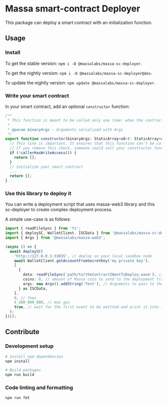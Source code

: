 # Massa smart-contract Deployer

This package can deploy a smart contract with an initialization function.

## Usage

### Install

To get the stable version: `npm i -D @massalabs/massa-sc-deployer`.

To get the nightly version: `npm i -D @massalabs/massa-sc-deployer@dev`.

To update the nightly version: `npm update @massalabs/massa-sc-deployer`.

### Write your smart contract

In your smart contract, add an optional `constructor` function:

```typescript
/**
 * This function is meant to be called only one time: when the contract is deployed.
 *
 * @param binaryArgs - Arguments serialized with Args
 */
export function constructor(binaryArgs: StaticArray<u8>): StaticArray<u8> {
  // This line is important. It ensures that this function can't be called in the future.
  // If you remove this check, someone could call your constructor function and reset your SC.
  if (!callerHasWriteAccess()) {
    return [];
  }
  // Initialize your smart contract
  ...
  return [];
}
```

### Use this library to deploy it

You can write a deployment script that uses massa-web3 library and this sc-deployer to create complex deployment process.

A simple use-case is as follows:

```typescript
import { readFileSync } from 'fs';
import { deploySC, WalletClient, ISCData } from '@massalabs/massa-sc-deployer';
import { Args } from '@massalabs/massa-web3';

(async () => {
  await deploySC(
    'http://127.0.0.1:33035', // deploy on your local sandbox node
    await WalletClient.getAccountFromSecretKey('my private key'), 
    [
      {
        data: readFileSync('path/to/theContractIWantToDeploy.wasm'), // path to the compiler contract to deploy
        coins: 0, // amount of Massa coin to send to the deployment transaction
        args: new Args().addString('Test'), // Arguments to pass to the constructor of the contract, use `NoArg` if any
      } as ISCData,
    ],
    0, // fees
    4_200_000_000, // max gas
    true, // wait for the first event to be emitted and print it into the console.
  );
})();
```

## Contribute

### Development setup

```bash
# Install npm dependencies
npm install

# Build packages
npm run build
```

### Code linting and formatting

```bash
npm run fmt
```
